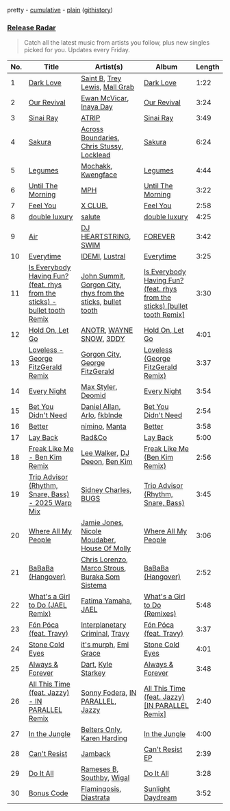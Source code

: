 pretty - [cumulative](/playlists/cumulative/Release%20Radar.md) - [plain](/playlists/plain/37i9dQZEVXbsudmxBFKW7G) ([githistory](https://github.githistory.xyz/vitokorn/spotify-playlist-archive/blob/master/playlists/plain/37i9dQZEVXbsudmxBFKW7G))
### [Release Radar](https://open.spotify.com/playlist/37i9dQZEVXbsudmxBFKW7G)

> Catch all the latest music from artists you follow, plus new singles picked for you. Updates every Friday.

| No. | Title | Artist(s) | Album | Length |
|---|---|---|---|---|
| 1 | [Dark Love](https://open.spotify.com/track/5QwnrDjJb61ujydgGnIWQ5) | [Saint B](https://open.spotify.com/artist/32yJAfk6KHN3VynfjuPSSw), [Trey Lewis](https://open.spotify.com/artist/15tTVhFpH8EFXeDgO9xkRO), [Mall Grab](https://open.spotify.com/artist/7yF6JnFPDzgml2Ytkyl5D7) | [Dark Love](https://open.spotify.com/album/4363Q5xNGjcsEdxNef6y8m) | 1:22 |
| 2 | [Our Revival](https://open.spotify.com/track/7Aad3Z9z0urIfYbgz35EqD) | [Ewan McVicar](https://open.spotify.com/artist/4d2NUjh9ZrzG1ZZdhpSDKH), [Inaya Day](https://open.spotify.com/artist/0Uh7PxwmTPlbP3TbwBG41h) | [Our Revival](https://open.spotify.com/album/4z5q3WAhcHRbX2DAr8I9np) | 3:24 |
| 3 | [Sinai Ray](https://open.spotify.com/track/4A3ri9SFKKgv5ydmHMAbhQ) | [ATRIP](https://open.spotify.com/artist/4fu0Er7pG6kZZa7Awf3NMI) | [Sinai Ray](https://open.spotify.com/album/5KpoV1UIqmmkVAkZjG4SGs) | 3:49 |
| 4 | [Sakura](https://open.spotify.com/track/6YnMiAJNZtqKwYgwrKSkwt) | [Across Boundaries](https://open.spotify.com/artist/05LFLggIBdr1eWwonERbmT), [Chris Stussy](https://open.spotify.com/artist/3BxjasMelf9pKaE4f7Y0So), [Locklead](https://open.spotify.com/artist/14X4Rn0s4EuGtizL0l8IIw) | [Sakura](https://open.spotify.com/album/0MPcxp7xIPt7LA1Qu6pMk5) | 6:24 |
| 5 | [Legumes](https://open.spotify.com/track/3SoUF3c4hlB1WFjvah1abp) | [Mochakk](https://open.spotify.com/artist/0rTh1tAdrEbdKZBTiiAQSo), [Kwengface](https://open.spotify.com/artist/5O1YiYFy3CEWD2lkOmoerV) | [Legumes](https://open.spotify.com/album/600smbnjXNOHndcU8iPqep) | 4:44 |
| 6 | [Until The Morning](https://open.spotify.com/track/2uFTRPIOJCAv3VPDdpQB85) | [MPH](https://open.spotify.com/artist/62SCu33InHVq97VaWw3eof) | [Until The Morning](https://open.spotify.com/album/0rAU2johVn1moiTiclHGHE) | 3:22 |
| 7 | [Feel You](https://open.spotify.com/track/0AkQIzDWxywsrtnY6f0oYB) | [X CLUB.](https://open.spotify.com/artist/4CYPaFp9yDrNduNptv0DPQ) | [Feel You](https://open.spotify.com/album/3uBHz77NGhAuxozj6CUIzL) | 2:58 |
| 8 | [double luxury](https://open.spotify.com/track/3mniWvZDbiXup6vp7ebPJi) | [salute](https://open.spotify.com/artist/1np8xozf7ATJZDi9JX8Dx5) | [double luxury](https://open.spotify.com/album/6DQicWAuEdhCIPhVxibnld) | 4:25 |
| 9 | [Air](https://open.spotify.com/track/1hGFbfiUfo4xVIR0R706rR) | [DJ HEARTSTRING](https://open.spotify.com/artist/5tcwaJBUyEdxQxvieuQxU7), [SWIM](https://open.spotify.com/artist/1OxXLWb0AXEgOfTUzlDg3V) | [FOREVER](https://open.spotify.com/album/45eDwIUGCbJKLNGwXj00Jh) | 3:42 |
| 10 | [Everytime](https://open.spotify.com/track/5uaHSOou5ernQBKhfVse1f) | [IDEMI](https://open.spotify.com/artist/09OK5GXLbMSjg8lOb4wRVT), [Lustral](https://open.spotify.com/artist/0dkFacPMrWkrQzjjhcMHb7) | [Everytime](https://open.spotify.com/album/3mSHcMzJwojPzTVubh9MuN) | 3:25 |
| 11 | [Is Everybody Having Fun? (feat. rhys from the sticks) - bullet tooth Remix](https://open.spotify.com/track/226nEEutfbo0JerOYMePD1) | [John Summit](https://open.spotify.com/artist/7kNqXtgeIwFtelmRjWv205), [Gorgon City](https://open.spotify.com/artist/4VNQWV2y1E97Eqo2D5UTjx), [rhys from the sticks](https://open.spotify.com/artist/4tmqN5uP0Aj50ylHgfwvVa), [bullet tooth](https://open.spotify.com/artist/4KWIkeAdOJfvUgXSq0bEWC) | [Is Everybody Having Fun? (feat. rhys from the sticks) [bullet tooth Remix]](https://open.spotify.com/album/4k0w26A92ncYlN8IEXfkcT) | 3:30 |
| 12 | [Hold On, Let Go](https://open.spotify.com/track/68tOdKX9bNXD2MCFVsE5OF) | [ANOTR](https://open.spotify.com/artist/4p5WgeiPSPpqPDs7T6OkWf), [WAYNE SNOW](https://open.spotify.com/artist/4f44GWlEQdXaWl8gQ9sPBC), [3DDY](https://open.spotify.com/artist/7D53TPVCnMEjMMKP9EKv8q) | [Hold On, Let Go](https://open.spotify.com/album/73diRAl84rievVIadGPsoc) | 4:01 |
| 13 | [Loveless - George FitzGerald Remix](https://open.spotify.com/track/0zng0Xfmmx2RWykbd0s7Zx) | [Gorgon City](https://open.spotify.com/artist/4VNQWV2y1E97Eqo2D5UTjx), [George FitzGerald](https://open.spotify.com/artist/3KOHpygRuo1ruQAbEneR3t) | [Loveless (George FitzGerald Remix)](https://open.spotify.com/album/2UO2UtgxrTozLMUrKOTc2E) | 3:37 |
| 14 | [Every Night](https://open.spotify.com/track/4dP9nPtvtLMGmFBMsdNwPH) | [Max Styler](https://open.spotify.com/artist/3NKKngINK1tP6BFy0WOyWk), [Deomid](https://open.spotify.com/artist/63JoSzT83QhPoyMoNEExxb) | [Every Night](https://open.spotify.com/album/7sSJ0DtcnCalK7GNNshZG0) | 3:54 |
| 15 | [Bet You Didn't Need](https://open.spotify.com/track/7rjtwubvFpMtchNnQf4Nwf) | [Daniel Allan](https://open.spotify.com/artist/5JQ1XqKJ2Art01rF4tu1Ra), [Arlo](https://open.spotify.com/artist/2Ur1MpOU6IZEVyPvs2IBUW), [fkblnde](https://open.spotify.com/artist/5UZvfnCX1JUXy90IjseIbl) | [Bet You Didn't Need](https://open.spotify.com/album/37KcSg6pUd5RSOjvNxx2FN) | 2:54 |
| 16 | [Better](https://open.spotify.com/track/6oUgmZK0McW4706SLJlfDh) | [nimino](https://open.spotify.com/artist/5x0R3zoC09GMiRJomoexLV), [Manta](https://open.spotify.com/artist/6AGlSGZh0z7CwUXEnFYXyJ) | [Better](https://open.spotify.com/album/5yHLIte1CKJLMMjOrexXqX) | 3:58 |
| 17 | [Lay Back](https://open.spotify.com/track/45v6ksiJTQ9rhHlqk0ufLE) | [Rad&Co](https://open.spotify.com/artist/5SWWNKNGRfpxkgaZENBf6u) | [Lay Back](https://open.spotify.com/album/0tbWO9u3uSgODxBfzp1cB6) | 5:00 |
| 18 | [Freak Like Me - Ben Kim Remix](https://open.spotify.com/track/1s2ThwVZfmwizOxSxfwln6) | [Lee Walker](https://open.spotify.com/artist/1JXKfGs594mz23sQepWOWP), [DJ Deeon](https://open.spotify.com/artist/5wY9R35VmZOg7NxQvKJXdH), [Ben Kim](https://open.spotify.com/artist/0quOpHBDwcOmM5B9V3TPpL) | [Freak Like Me (Ben Kim Remix)](https://open.spotify.com/album/3xP002zibPYbY6Dgd1IsPK) | 2:56 |
| 19 | [Trip Advisor (Rhythm, Snare, Bass) - 2025 Warp Mix](https://open.spotify.com/track/1UR7khfRiqa8f9bPlmMCyj) | [Sidney Charles](https://open.spotify.com/artist/0J6ZEXmLQfZMeHBoa4JZTH), [BUGS](https://open.spotify.com/artist/7rOB5aKka5XSi6iQsbKPpy) | [Trip Advisor (Rhythm, Snare, Bass)](https://open.spotify.com/album/36HerTCmVzCt8vBELkV1p8) | 3:45 |
| 20 | [Where All My People](https://open.spotify.com/track/0koUMh9cOpA0WfWD20MIxD) | [Jamie Jones](https://open.spotify.com/artist/4admDxmnri5Zco0xYrJ0ji), [Nicole Moudaber](https://open.spotify.com/artist/7ixDtqtITfqx5lZQGh5gKe), [House Of Molly](https://open.spotify.com/artist/2OJ4GHfL6qKe7osItZyedh) | [Where All My People](https://open.spotify.com/album/47EJutKixbBXN6mVtXe7Qg) | 3:06 |
| 21 | [BaBaBa (Hangover)](https://open.spotify.com/track/14lJLTWfq5vkoe2CZksFvC) | [Chris Lorenzo](https://open.spotify.com/artist/7tm9Tuc70geXOOyKhtZHIj), [Marco Strous](https://open.spotify.com/artist/56HtyYJoZvYc5aVdqDd94i), [Buraka Som Sistema](https://open.spotify.com/artist/6zUiRChNyL3HEezOd1Wjam) | [BaBaBa (Hangover)](https://open.spotify.com/album/3Xq4k9A16wDzWLrwLM6rTo) | 2:52 |
| 22 | [What's a Girl to Do (JAEL Remix)](https://open.spotify.com/track/2z1qvGP7k7Zd40fJ97ZVZa) | [Fatima Yamaha](https://open.spotify.com/artist/7eZRt08LoDy0nfIS6OwyMP), [JAEL](https://open.spotify.com/artist/5p77ntJBUVTiJ00bmwhQaO) | [What's a Girl to Do (Remixes)](https://open.spotify.com/album/26LJvYIerM9YwofhhNNg7p) | 5:48 |
| 23 | [Fón Póca (feat. Travy)](https://open.spotify.com/track/7F8E0Skfsvz8bImaNTZxas) | [Interplanetary Criminal](https://open.spotify.com/artist/6uJ51uV5rYzu1MJkC4CceI), [Travy](https://open.spotify.com/artist/3Jlb9WCVsroYGv8TKOGLly) | [Fón Póca (feat. Travy)](https://open.spotify.com/album/46vTHTMcKsi2Xs2GVUQEDF) | 3:37 |
| 24 | [Stone Cold Eyes](https://open.spotify.com/track/2W9NLQFO28YMUju9BoxJAV) | [it's murph](https://open.spotify.com/artist/3zW0xazqnHoq9QV9zBROVC), [Emi Grace](https://open.spotify.com/artist/0U6MHJ9KRB5A1M7iHN06sS) | [Stone Cold Eyes](https://open.spotify.com/album/1jSMxO05XmnoB8wtc2LEWk) | 4:01 |
| 25 | [Always & Forever](https://open.spotify.com/track/6z9myTfAVn79Ym8yj3MvCA) | [Dart](https://open.spotify.com/artist/6osq4qbA2enSjbGxYviPgj), [Kyle Starkey](https://open.spotify.com/artist/1crvHImsszKXTJr4wsOPhe) | [Always & Forever](https://open.spotify.com/album/3drQnPvfZ832MEup3bsNWm) | 3:48 |
| 26 | [All This Time (feat. Jazzy) - IN PARALLEL Remix](https://open.spotify.com/track/6A5EjFAznwuzJgIqVAgnoS) | [Sonny Fodera](https://open.spotify.com/artist/39B7ChWwrWDs7zXlsu3MoP), [IN PARALLEL](https://open.spotify.com/artist/6xaiGRpXAB9JdoSy3gzw4H), [Jazzy](https://open.spotify.com/artist/7zAAwgV5Wqmvpb4GzvlRkP) | [All This Time (feat. Jazzy) [IN PARALLEL Remix]](https://open.spotify.com/album/7keIQhGKU0Ep2fWo7vuFOK) | 2:40 |
| 27 | [In the Jungle](https://open.spotify.com/track/62jZuB60iHHjaMJIf9584g) | [Belters Only](https://open.spotify.com/artist/1H1sDUWSlytzifZTDpKgUA), [Karen Harding](https://open.spotify.com/artist/1QOHbhVRpDoNtRkz79si6b) | [In the Jungle](https://open.spotify.com/album/5iIr3puurvEK5PQnKsXvM8) | 4:00 |
| 28 | [Can't Resist](https://open.spotify.com/track/69apGibKG9WdsnS6jvLUUG) | [Jamback](https://open.spotify.com/artist/7n5VjDNd00Hy0ZDEGn0erB) | [Can't Resist EP](https://open.spotify.com/album/1c2WIt22tmiyxyeXKxQofJ) | 2:39 |
| 29 | [Do It All](https://open.spotify.com/track/3cATZreergibNpJVEpWcjO) | [Rameses B](https://open.spotify.com/artist/06EfEcjc0vdvI6VNL0soIO), [Southby](https://open.spotify.com/artist/30UL7vK03suadfI9eqNYLA), [Wigal](https://open.spotify.com/artist/5l68BzURNTuTAUWlV2lkMQ) | [Do It All](https://open.spotify.com/album/5e845KIU0VS6cuEpTGaKdX) | 3:28 |
| 30 | [Bonus Code](https://open.spotify.com/track/1ELyloe18HwLlsk1azMtlp) | [Flamingosis](https://open.spotify.com/artist/75cW8FFekyCjj0mfZM1Gfb), [Diastrata](https://open.spotify.com/artist/1Z1MedqFUlxM3OHqdHK7mx) | [Sunlight Daydream](https://open.spotify.com/album/1tXn37NKEXLmzZUejaJvtn) | 3:52 |